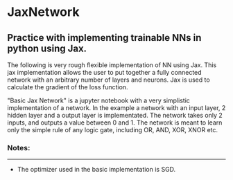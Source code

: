 # JaxNetwork
## Practice with implementing trainable NNs in python using Jax. 

The following is very rough flexible implementation of NN using Jax. This jax implementation allows the user to put together a fully connected network with an arbitrary number of layers and neurons. Jax is used to calculate the gradient of the loss function. 

"Basic Jax Network" is a jupyter notebook with a very simplistic implementation of a network. In the example a network with an input layer, 2 hidden layer and a output layer is implementated. The network takes only 2 inputs, and outputs a value between 0 and 1. The network is meant to learn only the simple rule of any logic gate, including OR, AND, XOR, XNOR etc. 


### Notes: 
----

- The optimizer used in the basic implementation is SGD. 


